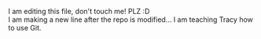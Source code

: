 I am editing this file, don't touch me!
PLZ :D  
I am making a new line after the repo is modified...
I am teaching Tracy how to use Git.
